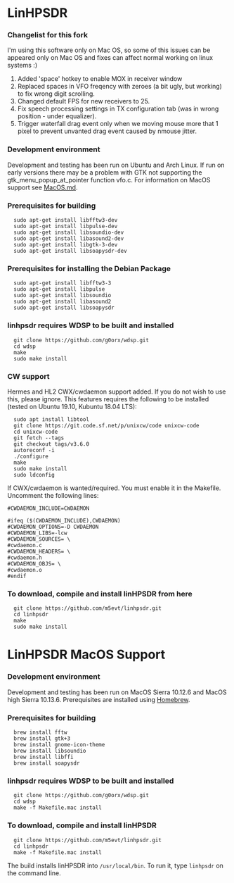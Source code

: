 # LinHPSDR

### Changelist for this fork

I'm using this software only on Mac OS, so some of this issues can be appeared only on Mac OS and fixes can affect normal working on linux systems :)

1) Added 'space' hotkey to enable MOX in receiver window
2) Replaced spaces in VFO freqency with zeroes (a bit ugly, but working) to fix wrong digit scrolling.
3) Changed default FPS for new receivers to 25.
4) Fix speech processing settings in TX configuration tab (was in wrong position - under equalizer).
5) Trigger waterfall drag event only when we moving mouse more that 1 pixel to prevent unvanted drag event caused by nmouse jitter.


### Development environment

Development and testing has been run on Ubuntu and Arch Linux. If run on early versions there may be a problem with GTK not supporting the gtk_menu_popup_at_pointer function vfo.c. For information on MacOS support see [MacOS.md](./MacOS.md).

### Prerequisites for building

```
  sudo apt-get install libfftw3-dev
  sudo apt-get install libpulse-dev
  sudo apt-get install libsoundio-dev
  sudo apt-get install libasound2-dev
  sudo apt-get install libgtk-3-dev
  sudo apt-get install libsoapysdr-dev
```

### Prerequisites for installing the Debian Package

```
  sudo apt-get install libfftw3-3
  sudo apt-get install libpulse
  sudo apt-get install libsoundio
  sudo apt-get install libasound2
  sudo apt-get install libsoapysdr
```


### linhpsdr requires WDSP to be built and installed

```
  git clone https://github.com/g0orx/wdsp.git
  cd wdsp
  make
  sudo make install
```
### CW support

Hermes and HL2 CWX/cwdaemon support added. If you do not wish to use this, please ignore. This features requires the following to be installed (tested on Ubuntu 19.10, Kubuntu 18.04 LTS):

```
  sudo apt install libtool
  git clone https://git.code.sf.net/p/unixcw/code unixcw-code 
  cd unixcw-code
  git fetch --tags
  git checkout tags/v3.6.0
  autoreconf -i
  ./configure
  make
  sudo make install
  sudo ldconfig
```
If CWX/cwdaemon is wanted/required. You must enable it in the Makefile. Uncomment the following lines:
```
#CWDAEMON_INCLUDE=CWDAEMON

#ifeq ($(CWDAEMON_INCLUDE),CWDAEMON)
#CWDAEMON_OPTIONS=-D CWDAEMON
#CWDAEMON_LIBS=-lcw
#CWDAEMON_SOURCES= \
#cwdaemon.c
#CWDAEMON_HEADERS= \
#cwdaemon.h
#CWDAEMON_OBJS= \
#cwdaemon.o
#endif
```

### To download, compile and install linHPSDR from here

```
  git clone https://github.com/m5evt/linhpsdr.git
  cd linhpsdr
  make
  sudo make install
```

# LinHPSDR MacOS Support
  
### Development environment

Development and testing has been run on MacOS Sierra 10.12.6 and MacOS high Sierra 10.13.6. Prerequisites are installed using [Homebrew](https://brew.sh/).

### Prerequisites for building

```
  brew install fftw
  brew install gtk+3
  brew install gnome-icon-theme
  brew install libsoundio
  brew install libffi
  brew install soapysdr
```

### linhpsdr requires WDSP to be built and installed

```
  git clone https://github.com/g0orx/wdsp.git
  cd wdsp
  make -f Makefile.mac install
```

### To download, compile and install linHPSDR

```
  git clone https://github.com/m5evt/linhpsdr.git
  cd linhpsdr
  make -f Makefile.mac install
```

The build installs linHPSDR into `/usr/local/bin`. To run it, type `linhpsdr` on the command line.



